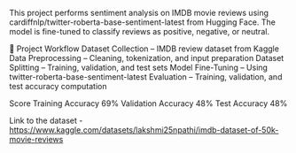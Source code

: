 This project performs sentiment analysis on IMDB movie reviews using cardiffnlp/twitter-roberta-base-sentiment-latest from Hugging Face. The model is fine-tuned to classify reviews as positive, negative, or neutral.

🚀 Project Workflow
Dataset Collection – IMDB review dataset from Kaggle
Data Preprocessing – Cleaning, tokenization, and input preparation
Dataset Splitting – Training, validation, and test sets
Model Fine-Tuning – Using twitter-roberta-base-sentiment-latest
Evaluation – Training, validation, and test accuracy computation

Score
Training Accuracy	69%
Validation Accuracy	48%
Test Accuracy	48%

Link to the dataset - https://www.kaggle.com/datasets/lakshmi25npathi/imdb-dataset-of-50k-movie-reviews
